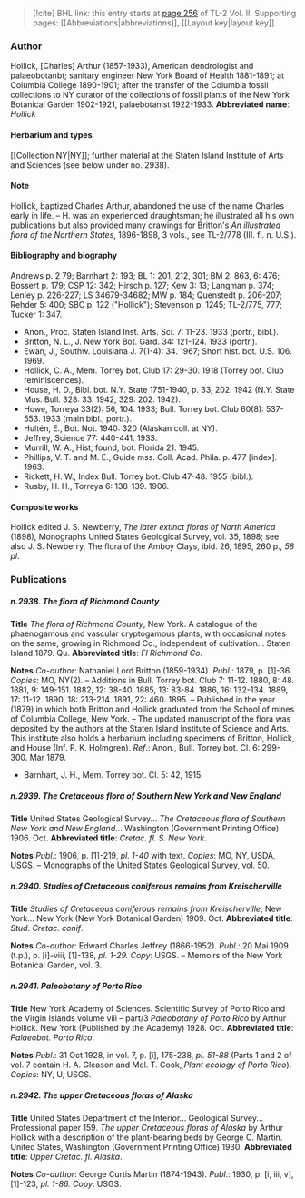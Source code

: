 > [!cite] BHL link: this entry starts at [page 256](https://www.biodiversitylibrary.org/page/33068498) of TL-2 Vol. II.
> Supporting pages: [[Abbreviations|abbreviations]], [[Layout key|layout key]].

### Author

Hollick, \[Charles\] Arthur (1857-1933), American dendrologist and palaeobotanbt; sanitary engineer New York Board of Health 1881-1891; at Columbia College 1890-1901; after the transfer of the Columbia fossil collections to NY curator of the collections of fossil plants of the New York Botanical Garden 1902-1921, palaebotanist 1922-1933. 
**Abbreviated name**: *Hollick*

#### Herbarium and types

[[Collection NY|NY]]; further material at the Staten Island Institute of Arts and Sciences (see below under no. 2938).

#### Note

Hollick, baptized Charles Arthur, abandoned the use of the name Charles early in life. – H. was an experienced draughtsman; he illustrated all his own publications but also provided many drawings for Britton's *An illustrated flora of the Northern States*, 1896-1898, 3 vols., see TL-2/778 (III. fl. n. U.S.).

#### Bibliography and biography

Andrews p. 2 79; Barnhart 2: 193; BL 1: 201, 212, 301; BM 2: 863, 6: 476; Bossert p. 179; CSP 12: 342; Hirsch p. 127; Kew 3: 13; Langman p. 374; Lenley p. 226-227; LS 34679-34682; MW p. 184; Quenstedt p. 206-207; Rehder 5: 400; SBC p. 122 ("Hollick"); Stevenson p. 1245; TL-2/775, 777; Tucker 1: 347.
- Anon., Proc. Staten Island Inst. Arts. Sci. 7: 11-23. 1933 (portr., bibl.).
- Britton, N. L., J. New York Bot. Gard. 34: 121-124. 1933 (portr.).
- Ewan, J., Southw. Louisiana J. 7(1-4): 34. 1967; Short hist. bot. U.S. 106. 1969.
- Hollick, C. A., Mem. Torrey bot. Club 17: 29-30. 1918 (Torrey bot. Club reminiscences).
- House, H. D., Bibl. bot. N.Y. State 1751-1940, p. 33, 202. 1942 (N.Y. State Mus. Bull. 328: 33. 1942, 329: 202. 1942).
- Howe, Torreya 33(2): 56, 104. 1933; Bull. Torrey bot. Club 60(8): 537-553. 1933 (main bibl., portr.).
- Hultén, E., Bot. Not. 1940: 320 (Alaskan coll. at NY).
- Jeffrey, Science 77: 440-441. 1933.
- Murrill, W. A., Hist, found, bot. Florida 21. 1945.
- Phillips, V. T. and M. E., Guide mss. Coll. Acad. Phila. p. 477 \[index\]. 1963.
- Rickett, H. W., Index Bull. Torrey bot. Club 47-48. 1955 (bibl.).
- Rusby, H. H., Torreya 6: 138-139. 1906.

#### Composite works

Hollick edited J. S. Newberry, *The later extinct floras of North America* (1898), Monographs United States Geological Survey, vol. 35, 1898; see also J. S. Newberry, The flora of the Amboy Clays, ibid. 26, 1895, 260 p., *58 pl*.

### Publications

##### n.2938. The flora of Richmond County

**Title**
*The flora of Richmond County*, New York. A catalogue of the phaenogamous and vascular cryptogamous plants, with occasional notes on the same, growing in Richmond Co., independent of cultivation... Staten Island 1879. Qu.
**Abbreviated title**: *Fl Richmond Co.*

**Notes**
*Co-author*: Nathaniel Lord Britton (1859-1934).
*Publ*.: 1879, p. \[1\]-36. *Copies*: MO, NY(2). – Additions in Bull. Torrey bot. Club 7: 11-12. 1880, 8: 48. 1881, 9: 149-151. 1882, 12: 38-40. 1885, 13: 83-84. 1886, 16: 132-134. 1889, 17: 11-12. 1890, 18: 213-214. 1891, 22: 460. 1895. – Published in the year (1879) in which both Britton and Hollick graduated from the School of mines of Columbia College, New York. – The updated manuscript of the flora was deposited by the authors at the Staten Island Institute of Science and Arts. This institute also holds a herbarium including specimens of Britton, Hollick, and House (Inf. P. K. Holmgren).
*Ref*.: Anon., Bull. Torrey bot. Cl. 6: 299-300. Mar 1879.
- Barnhart, J. H., Mem. Torrey bot. Cl. 5: 42, 1915.

##### n.2939. The Cretaceous flora of Southern New York and New England

**Title**
United States Geological Survey... *The Cretaceous flora of Southern New York and New England*... Washington (Government Printing Office) 1906. Oct.
**Abbreviated title**: *Cretac. fl. S. New York*.

**Notes**
*Publ*.: 1906, p. \[1\]-219, *pl. 1-40* with text. *Copies*: MO, NY, USDA, USGS. – Monographs of the United States Geological Survey, vol. 50.

##### n.2940. Studies of Cretaceous coniferous remains from Kreischerville

**Title**
*Studies of Cretaceous coniferous remains from Kreischerville*, New York... New York (New York Botanical Garden) 1909. Oct.
**Abbreviated title**: *Stud. Cretac. conif*.

**Notes**
*Co-author*: Edward Charles Jeffrey (1866-1952).
*Publ*.: 20 Mai 1909 (t.p.), p. \[i\]-viii, \[1\]-138, *pl. 1-29.* *Copy*: USGS. – Memoirs of the New York Botanical Garden, vol. 3.

##### n.2941. Paleobotany of Porto Rico

**Title**
New York Academy of Sciences. Scientific Survey of Porto Rico and the Virgin Islands volume viii – part/3 *Paleobotany of Porto Rico* by Arthur Hollick. New York (Published by the Academy) 1928. Oct.
**Abbreviated title**: *Palaeobot. Porto Rico*.

**Notes**
*Publ*.: 31 Oct 1928, in vol. 7, p. \[i\], 175-238, *pl. 51-88* (Parts 1 and 2 of vol. 7 contain H. A. Gleason and Mel. T. Cook, *Plant ecology of Porto Rico*). *Copies*: NY, U, USGS.

##### n.2942. The upper Cretaceous floras of Alaska

**Title**
United States Department of the Interior... Geological Survey... Professional paper 159. *The upper Cretaceous floras of Alaska* by Arthur Hollick with a description of the plant-bearing beds by George C. Martin. United States, Washington (Government Printing Office) 1930.
**Abbreviated title**: *Upper Cretac. fl. Alaska*.

**Notes**
*Co-author*: George Curtis Martin (1874-1943).
*Publ*.: 1930, p. \[i, iii, v\], \[1\]-123, *pl. 1-86.* *Copy*: USGS.

